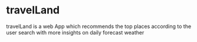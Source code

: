 # travelLand
travelLand is a web App which recommends the top places according to the user search with more insights on daily forecast weather
